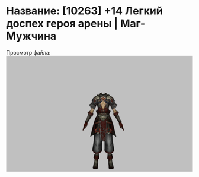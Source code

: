 # Название: [10263] +14 Легкий доспех героя арены | Маг-Мужчина

Просмотр файла:
![p040031.png](p040031.png)